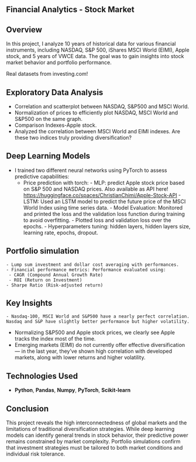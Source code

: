 ## **Financial Analytics - Stock Market**
## **Overview**
In this project, I analyze 10 years of historical data for various financial instruments, including NASDAQ, S&P 500, iShares MSCI World (EIMI), Apple stock, and 5 years of VWCE data. The goal was to gain insights into stock market behavior and portfolio performance.

Real datasets from investing.com!

## **Exploratory Data Analysis**
- Correlation and scatterplot between NASDAQ, S&P500 and MSCI World.
- Normalization of prices to efficiently plot NASDAQ, MSCI World and S&P500 on the same graph.
- Comparison Indexes-Apple stock.
- Analyzed the correlation between MSCI World and EIMI indexes. Are these two indices truly providing diversification?

## **Deep Learning Models**
 - I trained two different neural networks using PyTorch to assess predictive capabilities:
    - Price prediction with torch:
            - MLP: predict Apple stock price based on S&P 500 and NASDAQ prices.
                Also available as API here! https://huggingface.co/spaces/ChristianChimi/Apple-Stock-API
          - LSTM: Used an LSTM model to predict the future price of the MSCI World Index using time series data.
          - Model Evaluation: Monitored and printed the loss and the validation loss function during training to avoid overfitting.
          - Plotted loss and validation loss over the epochs.
          - Hyperparameters tuning: hidden layers, hidden layers size, learning rate, epochs, dropout.
          
## **Portfolio simulation** 
    - Lump sum investment and dollar cost averaging with performances.
    - Financial performance metrics: Performance evaluated using:
     - CAGR (Compound Annual Growth Rate)
     - ROI (Return on Investment)
    - Sharpe Ratio (Risk-adjusted return)
     
## **Key Insights** 
    - Nasdaq-100, MSCI World and S&P500 have a nearly perfect correlation. Nasdaq and S&P have slightly better performance but higher volatility.
   - Normalizing S&P500 and Apple stock prices, we clearly see Apple tracks the index most of the time.
   - Emerging markets (EIMI) do not currently offer effective diversification — in the last year, they’ve shown high correlation with developed markets, along with lower returns and higher volatility.

## **Technologies Used**
 - **Python**, **Pandas**, **Numpy**, **PyTorch**, **Scikit-learn**

## **Conclusion**
This project reveals the high interconnectedness of global markets and the limitations of traditional diversification strategies. While deep learning models can identify general trends in stock behavior, their predictive power remains constrained by market complexity. Portfolio simulations confirm that investment strategies must be tailored to both market conditions and individual risk tolerance.
